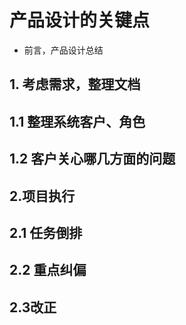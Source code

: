 # 产品设计的关键点

* 前言，产品设计总结

## 1. 考虑需求，整理文档

## 1.1 整理系统客户、角色

## 1.2 客户关心哪几方面的问题

## 2.项目执行

## 2.1 任务倒排

## 2.2 重点纠偏 

## 2.3改正
